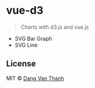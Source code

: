 # vue-d3

> Charts with d3.js and vue.js

- SVG Bar Graph
- SVG Line

## License

MIT © [Dang Van Thanh](dangvanthanh@dangthanh.org)
